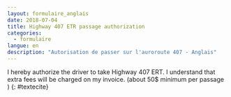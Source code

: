 ```yaml
---
layout: formulaire_anglais
date: 2018-07-04
title: Highway 407 ETR passage authorization
categories:
  - formulaire
langue: en
description: "Autorisation de passer sur l'auroroute 407 - Anglais"
---
```


I hereby authorize the driver to take Highway 407 ERT. I understand that extra fees will be charged on my invoice. (about 50$ minimum per passage )
{: #textecite}
